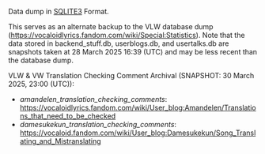 Data dump in [SQLITE3](https://www.sqlite.org) Format.

This serves as an alternate backup to the VLW database dump (https://vocaloidlyrics.fandom.com/wiki/Special:Statistics). Note that the data stored in backend_stuff.db, userblogs.db, and usertalks.db are snapshots taken at 28 March 2025 16:39 (UTC) and may be less recent than the database dump.

VLW & VW Translation Checking Comment Archival (SNAPSHOT: 30 March 2025, 23:00 (UTC)):
* *amandelen_translation_checking_comments*: https://vocaloidlyrics.fandom.com/wiki/User_blog:Amandelen/Translations_that_need_to_be_checked
* *damesukekun_translation_checking_comments*: https://vocaloid.fandom.com/wiki/User_blog:Damesukekun/Song_Translating_and_Mistranslating